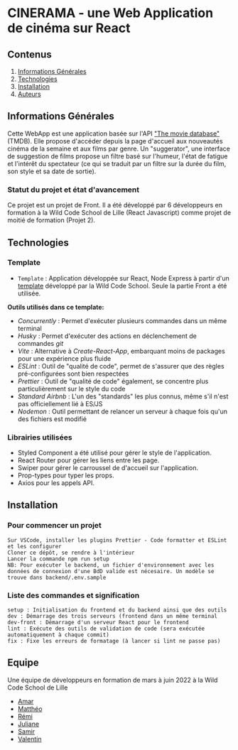 # CINERAMA - une Web Application de cinéma sur React

## Contenus

1. [Informations Générales](#informations-generales)
2. [Technologies](#technologies)
3. [Installation](#installation)
4. [Auteurs](#auteurs)

## Informations Générales

Cette WebApp est une application basée sur l'API ["The movie database"](https://www.themoviedb.org/) (TMDB). Elle propose d'accéder depuis la page d'accueil aux nouveautés cinéma de la semaine et aux films par genre. Un "suggerator", une interface de suggestion de films propose un filtre basé sur l'humeur, l'état de fatigue et l'intérêt du spectateur (ce qui se traduit par un filtre sur la durée du film, son style et sa date de sortie). 

### Statut du projet et état d'avancement

Ce projet est un projet de Front. Il a été développé par 6 développeurs en formation à la Wild Code School de Lille (React Javascript) comme projet de moitié de formation (Projet 2). 
## Technologies

### Template

- `Template` : Application développée sur React, Node Express à partir d'un [template](https://github.com/WildCodeSchool/js-template-fullstack) développé par la Wild Code School. Seule la partie Front a été utilisée. 

**Outils utilisés dans ce template:**

- _Concurrently_ : Permet d'exécuter plusieurs commandes dans un même terminal
- _Husky_ : Permet d'exécuter des actions en déclenchement de commandes _git_
- _Vite_ : Alternative à _Create-React-App_, embarquant moins de packages pour une expérience plus fluide
- _ESLint_ : Outil de "qualité de code", permet de s'assurer que des règles pré-configurées sont bien respectées
- _Prettier_ : Outil de "qualité de code" également, se concentre plus particulièrement sur le style du code
- _Standard Airbnb_ : L'un des "standards" les plus connus, même s'il n'est pas officiellement lié à ES/JS
- _Nodemon_ : Outil permettant de relancer un serveur à chaque fois qu'un des fichiers est modifié

### Librairies utilisées

  - Styled Component a été utilisé pour gérer le style de l'application.
  - React Router pour gérer les liens entre les page.
  - Swiper pour gérer le carroussel de d'accueil sur l'application.
  - Prop-types pour typer les props.
  - Axios pour les appels API.

## Installation

### Pour commencer un projet

    Sur VSCode, installer les plugins Prettier - Code formatter et ESLint et les configurer
    Cloner ce dépôt, se rendre à l'intérieur
    Lancer la commande npm run setup
    NB: Pour exécuter le backend, un fichier d'environnement avec les données de connexion d'une BdD valide est nécesaire. Un modèle se trouve dans backend/.env.sample

### Liste des commandes et signification

    setup : Initialisation du frontend et du backend ainsi que des outils
    dev : Démarrage des trois serveurs (frontend dans un même terminal
    dev-front : Démarrage d'un serveur React pour le frontend
    lint : Exécute des outils de validation de code (sera exécutée automatiquement à chaque commit)
    fix : Fixe les erreurs de formatage (à lancer si lint ne passe pas)

## Equipe

Une équipe de développeurs en formation de mars à juin 2022 à la Wild Code School de Lille

- [Amar](https://github.com/Dash293)
- [Matthéo](https://www.linkedin.com/in/math%C3%A9o-boumbas/)
- [Rémi](https://github.com/remi59800)
- [Juliane](https://github.com/ilalande)
- [Samir](https://www.linkedin.com/in/decambray-samir-952759233/)
- [Valentin](https://www.linkedin.com/in/valentin-navarro-857199139/)
